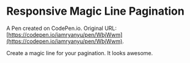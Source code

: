 # Responsive Magic Line Pagination

A Pen created on CodePen.io. Original URL: [https://codepen.io/iamryanyu/pen/WbjWwm](https://codepen.io/iamryanyu/pen/WbjWwm).

Create a magic line for your pagination. It looks awesome.